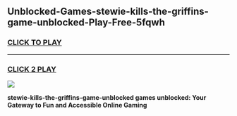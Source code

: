 
## Unblocked-Games-stewie-kills-the-griffins-game-unblocked-Play-Free-5fqwh
<h3>
<a href="https://premium76.site?title=stewie-kills-the-griffins-game-unblocked&ref=17A">CLICK TO PLAY</a></h3>
<hr>

<h3>
<a href="https://premium76.site?title=stewie-kills-the-griffins-game-unblocked&ref=17A">CLICK 2 PLAY</a>
  
</h3>

<a href="https://premium76.site?title=stewie-kills-the-griffins-game-unblocked&ref=17A"><img src="https://clearcache.store/games.png"></a>


**stewie-kills-the-griffins-game-unblocked games unblocked: Your Gateway to Fun and Accessible Online Gaming**
